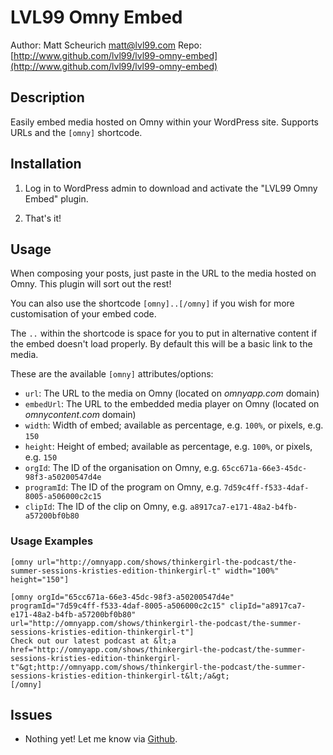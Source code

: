 # LVL99 Omny Embed

Author: Matt Scheurich <matt@lvl99.com>
Repo: [http://www.github.com/lvl99/lvl99-omny-embed](http://www.github.com/lvl99/lvl99-omny-embed)


## Description

Easily embed media hosted on Omny within your WordPress site. Supports URLs and the `[omny]` shortcode.


## Installation

1. Log in to WordPress admin to download and activate the "LVL99 Omny Embed" plugin.

2. That's it!


## Usage

When composing your posts, just paste in the URL to the media hosted on Omny. This plugin will sort out the rest!

You can also use the shortcode `[omny]..[/omny]` if you wish for more customisation of your embed code.

The `..` within the shortcode is space for you to put in alternative content if the embed doesn't load properly. By default this will be a basic link to the media.

These are the available `[omny]` attributes/options:

 * `url`: The URL to the media on Omny (located on *omnyapp.com* domain)
 * `embedUrl`: The URL to the embedded media player on Omny (located on *omnycontent.com* domain)
 * `width`: Width of embed; available as percentage, e.g. `100%`, or pixels, e.g. `150`
 * `height`: Height of embed; available as percentage, e.g. `100%`, or pixels, e.g. `150`
 * `orgId`: The ID of the organisation on Omny, e.g. `65cc671a-66e3-45dc-98f3-a50200547d4e`
 * `programId`: The ID of the program on Omny, e.g. `7d59c4ff-f533-4daf-8005-a506000c2c15`
 * `clipId`: The ID of the clip on Omny, e.g. `a8917ca7-e171-48a2-b4fb-a57200bf0b80`


### Usage Examples
```
[omny url="http://omnyapp.com/shows/thinkergirl-the-podcast/the-summer-sessions-kristies-edition-thinkergirl-t" width="100%" height="150"]
```

```
[omny orgId="65cc671a-66e3-45dc-98f3-a50200547d4e" programId="7d59c4ff-f533-4daf-8005-a506000c2c15" clipId="a8917ca7-e171-48a2-b4fb-a57200bf0b80" url="http://omnyapp.com/shows/thinkergirl-the-podcast/the-summer-sessions-kristies-edition-thinkergirl-t"]
Check out our latest podcast at &lt;a href="http://omnyapp.com/shows/thinkergirl-the-podcast/the-summer-sessions-kristies-edition-thinkergirl-t"&gt;http://omnyapp.com/shows/thinkergirl-the-podcast/the-summer-sessions-kristies-edition-thinkergirl-t&lt;/a&gt;
[/omny]
```


## Issues

* Nothing yet! Let me know via [Github](http://www.github.com/lvl99/lvl99-omny-embed).
